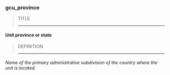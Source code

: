 ### gcu_province



> TITLE
> 
> ------

#### Unit province or state



> DEFINITION
> 
> ------

###### Name of the primary administrative subdivision of the country where the unit is located.